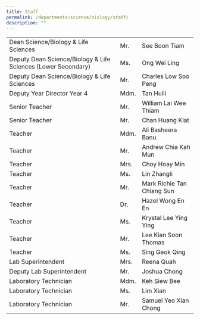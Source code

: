 ```yaml
---
title: Staff
permalink: /departments/science/biology/staff/
description: ""
---
```

|                                                               |      |                            |
|---------------------------------------------------------------|------|----------------------------|
| Dean Science/Biology & Life Sciences                          | Mr.  | See Boon Tiam              |
| Deputy Dean Science/Biology & Life Sciences (Lower Secondary) | Ms.  | Ong Wei Ling               |
| Deputy Dean Science/Biology & Life Sciences                   | Mr.  | Charles Low Soo Peng       |
| Deputy Year Director Year 4                                   | Mdm. | Tan Huili                  |
| Senior Teacher                                                | Mr.  | William Lai Wee Thiam      |
| Senior Teacher                                                |  Mr. | Chan Huang Kiat            |
| Teacher                                                       | Mdm. | Ali Basheera Banu          |
| Teacher                                                       | Mr.  | Andrew Chia Kah Mun        |
| Teacher                                                       | Mrs. | Choy Hoay Min              |
| Teacher                                                       | Ms.  | Lin Zhangli                |
| Teacher                                                       | Mr.  | Mark Richie Tan Chiang Sun |
| Teacher                                                       | Dr.  | Hazel Wong En En           |
| Teacher                                                       | Ms.  | Krystal Lee Ying Ying      |
| Teacher                                                       | Mr.  | Lee Kian Soon Thomas       |
| Teacher                                                       | Ms.  | Sing Geok Qing             |
| Lab Superintendent                                            | Mrs. | Reena Quah                 |
| Deputy Lab Superintendent                                     | Mr.  | Joshua Chong               |
| Laboratory Technician                                    | Mdm. | Keh Siew Bee               |
| Laboratory Technician                                         | Ms.  | Lim Xian                   |
| Laboratory Technician                                         | Mr.  | Samuel Yeo Xian Chong                   |